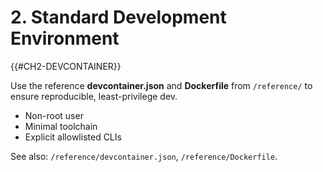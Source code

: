 # 2. Standard Development Environment
{{#CH2-DEVCONTAINER}}

Use the reference **devcontainer.json** and **Dockerfile** from `/reference/` to ensure reproducible, least-privilege dev.

- Non-root user
- Minimal toolchain
- Explicit allowlisted CLIs

See also: `/reference/devcontainer.json`, `/reference/Dockerfile`.
